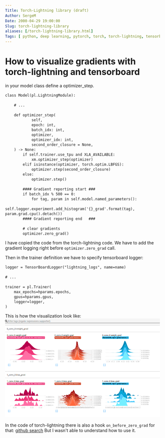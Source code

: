 ```yaml
---
Title: Torch-Lightning library (draft)
Author: SergeM
Date: 2000-04-29 19:00:00
Slug: torch-lightning-library
aliases: [/torch-lightning-library.html]
Tags: [ python, deep learning, pytorch, torch, torch-lightning, tensorboard]
---
```





# How to visualize gradients with torch-lightning and tensorboard

in your model class define a optimizer_step. 

    class Model(pl.LightningModule):
    
        # ...
        
        def optimizer_step(
                self,
                epoch: int,
                batch_idx: int,
                optimizer,
                optimizer_idx: int,
                second_order_closure = None,
        ) -> None:
            if self.trainer.use_tpu and XLA_AVAILABLE:
                xm.optimizer_step(optimizer)
            elif isinstance(optimizer, torch.optim.LBFGS):
                optimizer.step(second_order_closure)
            else:
                optimizer.step()
            
            #### Gradient reporting start ###
            if batch_idx % 500 == 0:
                for tag, param in self.model.named_parameters():
                    self.logger.experiment.add_histogram('{}_grad'.format(tag), param.grad.cpu().detach())
            #### Gradient reporting end   ###              
            
            # clear gradients
            optimizer.zero_grad()        
      
I have copied the code from the torch-lightning code. We have to add the gradient logging right before `optimizer.zero_grad`
call. 


Then in the trainer definition we have to specify tensorboard logger:

    logger = TensorBoardLogger("lightning_logs", name=name)

    # ...

    trainer = pl.Trainer(
        max_epochs=hparams.epochs,
        gpus=hparams.gpus,
        logger=logger,        
    )


This is how the visualization look like:
![torch lightning gradient visualization](/media/2020-04-29-torch-lightning/torch-tensorboard-gradient-visualization.png) 

In the code of torch-lightning there is also a hook `on_before_zero_grad` for that: 
[github search](https://github.com/search?q=on_before_zero_grad&type=Code) But I wasn't able to understand how to use it.



